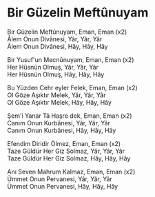 # Bir Güzelin Meftûnuyam

Bi̇r Güzeli̇n Meftûnuyam, Eman, Eman (x2)  
Âlem Onun Di̇vânesi̇, Yâr, Yâr, Yâr  
Âlem Onun Di̇vânesi̇, Hây, Hây, Hây  

Bi̇r Yusuf'un Mecnûnuyam, Eman, Eman (x2)  
Her Hüsnün Olmuş, Yâr, Yâr, Yâr  
Her Hüsnün Olmuş, Hây, Hây, Hây  

Bu Yüzden Cehr eyler Felek, Eman, Eman (x2)  
Ol Göze Aşıktır Melek, Yâr, Yâr, Yâr  
Ol Göze Aşıktır Melek, Hây, Hây, Hây  

Şem'i Yanar Tâ Haşre dek, Eman, Eman (x2)  
Canım Onun Kurbânesi, Yâr, Yâr, Yâr  
Canım Onun Kurbânesi, Hây, Hây, Hây  

Efendim Di̇ri̇di̇r Ölmez, Eman, Eman (x2)  
Taze Güldür Her Gi̇z Solmaz, Yâr, Yâr, Yâr  
Taze Güldür Her Gi̇z Solmaz, Hây, Hây, Hây  

Anı Seven Mahrum Kalmaz, Eman, Eman (x2)  
Ümmet Onun Pervanesi, Yâr, Yâr, Yâr  
Ümmet Onun Pervanesi, Hây, Hây, Hây  